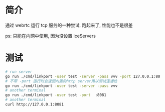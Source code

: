 # 简介

通过 webrtc 运行 tcp 服务的一种尝试, 跑起来了, 性能也不是很差

ps: 只能在内网中使用, 因为没设置 iceServers

# 测试

```sh
# run server
go run ./cmd/linkport -user test -server -pass vvv -port 127.0.0.1:80
# 不带 -port 运行时会返回内置的http server用以测试连通性
go run ./cmd/linkport -user test -server -pass vvv
# another terminal
go run ./cmd/linkport -user test -port  :8081
# another terminal
curl http://127.0.0.1:8081
```
